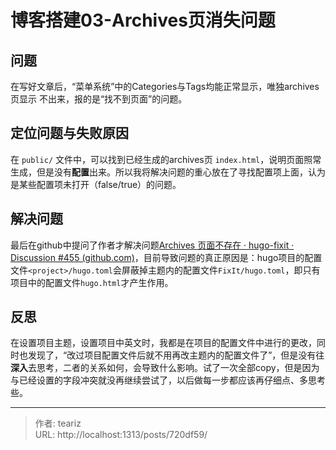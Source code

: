 # 博客搭建03-Archives页消失问题


<!--more-->


## 问题
在写好文章后，“菜单系统”中的Categories与Tags均能正常显示，唯独archives页显示
不出来，报的是“找不到页面”的问题。


## 定位问题与失败原因

在 `public/` 文件中，可以找到已经生成的archives页 `index.html`，说明页面照常生成，但是没有**配置**出来。所以我将解决问题的重心放在了寻找配置项上面，认为是某些配置项未打开（false/true）的问题。

## 解决问题

最后在github中提问了作者才解决问题[Archives 页面不存在 · hugo-fixit · Discussion #455 (github.com)](https://github.com/orgs/hugo-fixit/discussions/455)，目前导致问题的真正原因是：hugo项目的配置文件`<project>/hugo.toml`会屏蔽掉主题内的配置文件`FixIt/hugo.toml`，即只有项目中的配置文件`hugo.html`才产生作用。

## 反思

在设置项目主题，设置项目中英文时，我都是在项目的配置文件中进行的更改，同时也发现了，“改过项目配置文件后就不用再改主题内的配置文件了”，但是没有往**深入**去思考，二者的关系如何，会导致什么影响。试了一次全部copy，但是因为与已经设置的字段冲突就没再继续尝试了，以后做每一步都应该再仔细点、多思考些。


---

> 作者: teariz  
> URL: http://localhost:1313/posts/720df59/  

